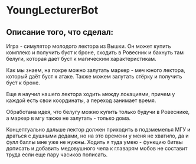 # YoungLecturerBot

## Описание того, что сделал:

Игра - симулятор молодого лектора из Вышки. Он может купить комплекс и получить буст к броне, сходить в Ровесник и бахнуть там белуги, которая дает буст к магическим характеристикам. 

Как мы знаем, на покре можно залутать маркер - меч юного лектора, который даёт буст к атаке. Также можем залутать стёрку и получить буст к броне. 

Еще я научил нашего лектора ходить между локациями, причем у каждой есть свои координаты, а переход занимает время. 

Обработана идея, что белугу можно купить только будучи в Ровеснике, а маркер в мгу также не залутать - только дома. 

Концептуально дальше лектор должен приходить в подзмемелья МГУ и драться с душными дедами, но на это времени у меня не хватило, да и фулл баллы мне уже не нужны. Ходить я туда умею - функцию битвы дописать и добавить медовушного чела к главарям мобов не составит труда если еще пару часиков пописать. 

